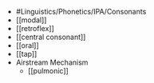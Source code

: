- #Linguistics/Phonetics/IPA/Consonants
- [[modal]]
- [[retroflex]]
- [[central consonant]]
- [[oral]]
- [[tap]]
- Airstream Mechanism
	- [[pulmonic]]